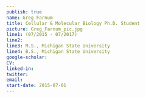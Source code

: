 ```yaml
---
publish: true
name: Greg Farnum
title: Cellular & Molecular Biology Ph.D. Student
picture: Greg_Farnum_pic.jpg
line1: (07/2015 - 07/2017)
line2:
line3: M.S., Michigan State University
line4: B.S., Michigan State University
google-scholar: 
CV:
linked-in: 
twitter:
email:
start-date: 2015-07-01
---
```

